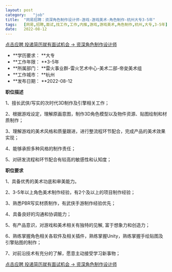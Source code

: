 ```yaml
---
layout:	post
category:	"job"
title:	"网易招聘：资深角色制作设计师-游戏-游戏美术-角色制作-杭州大专3-5年"
tags:	[网易,招聘,面试,找工作,工作,内推,游戏,游戏美术,角色制作,杭州,大专,3-5年]
date:	2022-08-12
---
```


[点击应聘 投递简历就有面试机会 ->  资深角色制作设计师](http://mobile.bole.netease.com/bole/boleDetail?id=41748&employeeId=346f03c3cda5f04c&key=all)



- **学历要求： **大专
- **工作年限： **3-5年
- **所属部门： **雷火事业群-雷火艺术中心-美术二部-帝夋美术组
- **工作城市： **杭州
- **发布日期： **2022-08-12



**职位描述**

1、擅长武侠/写实的次时代3D制作及引擎相关工作； 

2、根据游戏设定，理解原画意图，制作3D角色模型以及物件资源、贴图绘制和材质制作； 

3、理解游戏的美术风格和质量跟进，进行整流程环节配合，完成产品的美术效果实现； 

4、能够承担多种风格的制作责任； 

5、对研发流程和环节配合有较高的敏感性和认知度； 





**职位要求**

1、具备优秀的美术功底和审美能力。

2、3-5年以上角色美术制作经验，有2个及以上的项目制作经验； 

3、熟悉PBR写实材质制作，有武侠手游制作经验优先；

4、具备良好的沟通和协调能力； 

5、有产品意识，对游戏和美术相关有独特的见解, 富于想象力和创造力； 

6、熟练掌握角色相关各软件及相关插件，熟练掌握Unity，熟练掌握手绘贴图及引擎贴图的制作； 

7、对前沿技术有充分的了解，愿意主动接受学习新事物；





[点击应聘 投递简历就有面试机会 ->  资深角色制作设计师](http://mobile.bole.netease.com/bole/boleDetail?id=41748&employeeId=346f03c3cda5f04c&key=all)